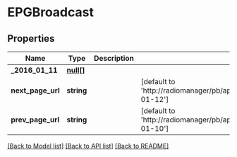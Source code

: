 # EPGBroadcast

## Properties
Name | Type | Description | Notes
------------ | ------------- | ------------- | -------------
**_2016_01_11** | [**null[]**](.md) |  | 
**next_page_url** | **string** |  | [default to 'http://radiomanager/pb/api/v1/broadcasts/epg/{identifier}/2016-01-12']
**prev_page_url** | **string** |  | [default to 'http://radiomanager/pb/api/v1/broadcasts/epg/{identifier}/2016-01-10']

[[Back to Model list]](../README.md#documentation-for-models) [[Back to API list]](../README.md#documentation-for-api-endpoints) [[Back to README]](../README.md)


